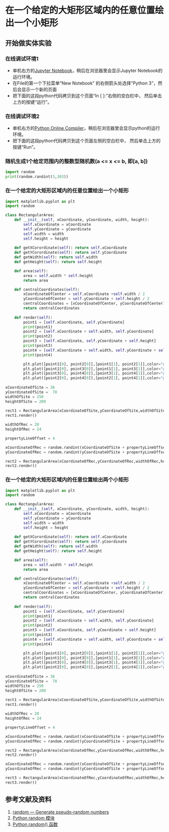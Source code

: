 # 在一个给定的大矩形区域内的任意位置绘出一个小矩形

## 开始做实体实验

### 在线调试环境1

- 单机右方的[Jupyter Notebook](https://mybinder.org/v2/gh/ipython/ipython-in-depth/master?filepath=binder/Index.ipynb)，稍后在浏览器里会显示Jupyter Notebook的运行环境。
- 在File的第一个下拉菜单“New Notebook” 的右侧箭头处选择“Python 3”，然后会显示一个新的页面
- 把下面的这段python代码拷贝到这个页面“In [ ]:”右侧的空白栏中， 然后单击上方的按键“运行”。

### 在线调试环境2

- 单机右方的[Python Online Compiler](https://trinket.io/python3/a5bd54189b)，稍后在浏览器里会显示python的运行环境。
- 把下面的这段python代码拷贝到这个页面左侧的空白栏中， 然后单击上方的按键“Run”。

### 随机生成1个给定范围内的整数型随机数(a <= x <= b, 即[a, b]) 
```python
import random
print(random.randint(3,303))   
```

### 在一个给定的大矩形区域内的任意位置绘出一个小矩形
```python
import matplotlib.pyplot as plt
import random

class RectangularArea:
    def __init__(self, xCoordinate, yCoordinate, width, height):
        self.xCoordinate = xCoordinate
        self.yCoordinate = yCoordinate
        self.width = width
        self.height = height        
    
    def getXCorordinate(self): return self.xCoordinate
    def getYCorordinate(self): return self.yCoordinate
    def getWidth(self): return self.width
    def getHeight(self): return self.height

    def area(self):
    	area = self.width * self.height
    	return area

    def centralCoordinates(self):
    	xCoordinateOfCenter = self.xCoordinate +self.width / 2
    	yCoordinateOfCenter = self.yCoordinate + self.height / 2
    	centralCoordinates = [xCoordinateOfCenter, yCoordinateOfCenter]
    	return centralCoordinates
    	
    def render(self):
        point1 = [self.xCoordinate, self.yCoordinate]
        print(point1)
        point2 = [self.xCoordinate + self.width, self.yCoordinate]
        print(point2)
        point3 = [self.xCoordinate, self.yCoordinate + self.height]
        print(point3)
        point4 = [self.xCoordinate + self.width, self.yCoordinate + self.height]
        print(point4)

        plt.plot([point1[0], point2[0]],[point1[1], point2[1]],color="green")
        plt.plot([point1[0], point3[0]],[point1[1], point3[1]],color="green")
        plt.plot([point3[0], point4[0]],[point3[1], point4[1]],color="green")
        plt.plot([point2[0], point4[0]],[point2[1], point4[1]],color="green")	
        
xCoordinateOfSite = 36 
yCoordinateOfSite =  78
widthOfSite = 250
heightOfSite = 200
        
rect1 = RectangularArea(xCoordinateOfSite,yCoordinateOfSite,widthOfSite,heightOfSite)
rect1.render()

widthOfRec = 20
heightOfRec = 24

propertyLineOffset = 4

xCoordinateOfRec = random.randint(xCoordinateOfSite + propertyLineOffset, xCoordinateOfSite + widthOfSite - widthOfRec - propertyLineOffset)
yCoordinateOfRec = random.randint(yCoordinateOfSite + propertyLineOffset, yCoordinateOfSite + heightOfSite - heightOfRec - propertyLineOffset)

rect2 = RectangularArea(xCoordinateOfRec,yCoordinateOfRec,widthOfRec,heightOfRec)
rect2.render()
```

### 在一个给定的大矩形区域内的任意位置绘出两个小矩形
```python
import matplotlib.pyplot as plt
import random

class RectangularArea:
    def __init__(self, xCoordinate, yCoordinate, width, height):
        self.xCoordinate = xCoordinate
        self.yCoordinate = yCoordinate
        self.width = width
        self.height = height        
    
    def getXCorordinate(self): return self.xCoordinate
    def getYCorordinate(self): return self.yCoordinate
    def getWidth(self): return self.width
    def getHeight(self): return self.height

    def area(self):
    	area = self.width * self.height
    	return area

    def centralCoordinates(self):
    	xCoordinateOfCenter = self.xCoordinate +self.width / 2
    	yCoordinateOfCenter = self.yCoordinate + self.height / 2
    	centralCoordinates = [xCoordinateOfCenter, yCoordinateOfCenter]
    	return centralCoordinates
    	
    def render(self):
        point1 = [self.xCoordinate, self.yCoordinate]
        print(point1)
        point2 = [self.xCoordinate + self.width, self.yCoordinate]
        print(point2)
        point3 = [self.xCoordinate, self.yCoordinate + self.height]
        print(point3)
        point4 = [self.xCoordinate + self.width, self.yCoordinate + self.height]
        print(point4)

        plt.plot([point1[0], point2[0]],[point1[1], point2[1]],color="green")
        plt.plot([point1[0], point3[0]],[point1[1], point3[1]],color="green")
        plt.plot([point3[0], point4[0]],[point3[1], point4[1]],color="green")
        plt.plot([point2[0], point4[0]],[point2[1], point4[1]],color="green")	
        
xCoordinateOfSite = 36 
yCoordinateOfSite =  78
widthOfSite = 250
heightOfSite = 200
        
rect1 = RectangularArea(xCoordinateOfSite,yCoordinateOfSite,widthOfSite,heightOfSite)
rect1.render()

widthOfRec = 20
heightOfRec = 24

propertyLineOffset = 4

xCoordinateOfRec = random.randint(xCoordinateOfSite + propertyLineOffset, xCoordinateOfSite + widthOfSite - widthOfRec - propertyLineOffset)
yCoordinateOfRec = random.randint(yCoordinateOfSite + propertyLineOffset, yCoordinateOfSite + heightOfSite - heightOfRec - propertyLineOffset)

rect2 = RectangularArea(xCoordinateOfRec,yCoordinateOfRec,widthOfRec,heightOfRec)
rect2.render()

xCoordinateOfRec = random.randint(xCoordinateOfSite + propertyLineOffset, xCoordinateOfSite + widthOfSite - widthOfRec - propertyLineOffset)
yCoordinateOfRec = random.randint(yCoordinateOfSite + propertyLineOffset, yCoordinateOfSite + heightOfSite - heightOfRec - propertyLineOffset)

rect3 = RectangularArea(xCoordinateOfRec,yCoordinateOfRec,widthOfRec,heightOfRec)
rect3.render()
```

## 参考文献及资料

1. [random — Generate pseudo-random numbers](https://docs.python.org/3/library/random.html#module-random)
2. [Python random 模块](https://www.runoob.com/python3/python-random.html)
3. [Python random() 函数](https://www.runoob.com/python/func-number-random.html)
